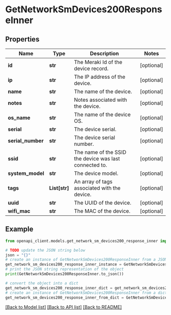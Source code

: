 # GetNetworkSmDevices200ResponseInner


## Properties

Name | Type | Description | Notes
------------ | ------------- | ------------- | -------------
**id** | **str** | The Meraki Id of the device record. | [optional] 
**ip** | **str** | The IP address of the device. | [optional] 
**name** | **str** | The name of the device. | [optional] 
**notes** | **str** | Notes associated with the device. | [optional] 
**os_name** | **str** | The name of the device OS. | [optional] 
**serial** | **str** | The device serial. | [optional] 
**serial_number** | **str** | The device serial number. | [optional] 
**ssid** | **str** | The name of the SSID the device was last connected to. | [optional] 
**system_model** | **str** | The device model. | [optional] 
**tags** | **List[str]** | An array of tags associated with the device. | [optional] 
**uuid** | **str** | The UUID of the device. | [optional] 
**wifi_mac** | **str** | The MAC of the device. | [optional] 

## Example

```python
from openapi_client.models.get_network_sm_devices200_response_inner import GetNetworkSmDevices200ResponseInner

# TODO update the JSON string below
json = "{}"
# create an instance of GetNetworkSmDevices200ResponseInner from a JSON string
get_network_sm_devices200_response_inner_instance = GetNetworkSmDevices200ResponseInner.from_json(json)
# print the JSON string representation of the object
print(GetNetworkSmDevices200ResponseInner.to_json())

# convert the object into a dict
get_network_sm_devices200_response_inner_dict = get_network_sm_devices200_response_inner_instance.to_dict()
# create an instance of GetNetworkSmDevices200ResponseInner from a dict
get_network_sm_devices200_response_inner_from_dict = GetNetworkSmDevices200ResponseInner.from_dict(get_network_sm_devices200_response_inner_dict)
```
[[Back to Model list]](../README.md#documentation-for-models) [[Back to API list]](../README.md#documentation-for-api-endpoints) [[Back to README]](../README.md)


